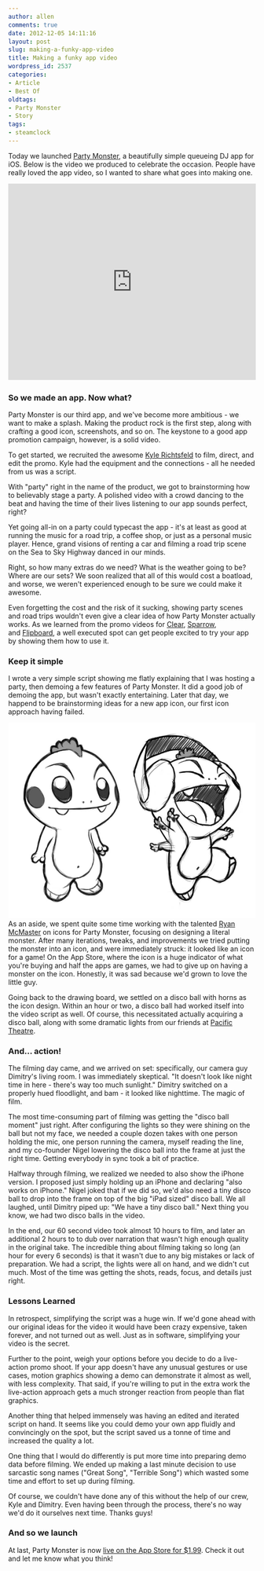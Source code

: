 ```yaml
---
author: allen
comments: true
date: 2012-12-05 14:11:16
layout: post
slug: making-a-funky-app-video
title: Making a funky app video
wordpress_id: 2537
categories:
- Article
- Best Of
oldtags:
- Party Monster
- Story
tags:
- steamclock
---
```


Today we launched [Party Monster](https://www.steamclock.com/partymonster/), a beautifully simple queueing DJ app for iOS. Below is the video we produced to celebrate the occasion. People have really loved the app video, so I wanted to share what goes into making one.

<iframe src="https://player.vimeo.com/video/54495310?byline=0&amp;portrait=0&amp;badge=0&amp;color=a545f5" frameborder="0" width="100%" height="400" style="margin: 0px auto;"> </iframe>


### So we made an app. Now what?

Party Monster is our third app, and we've become more ambitious - we want to make a splash. Making the product rock is the first step, along with crafting a good icon, screenshots, and so on. The keystone to a good app promotion campaign, however, is a solid video.

To get started, we recruited the awesome [Kyle Richtsfeld](http://www.kylerichtsfeld.com/) to film, direct, and edit the promo. Kyle had the equipment and the connections - all he needed from us was a script.

With "party" right in the name of the product, we got to brainstorming how to believably stage a party. A polished video with a crowd dancing to the beat and having the time of their lives listening to our app sounds perfect, right?

Yet going all-in on a party could typecast the app - it's at least as good at running the music for a road trip, a coffee shop, or just as a personal music player. Hence, grand visions of renting a car and filming a road trip scene on the Sea to Sky Highway danced in our minds.

Right, so how many extras do we need? What is the weather going to be? Where are our sets? We soon realized that all of this would cost a boatload, and worse, we weren't experienced enough to be sure we could make it awesome.

Even forgetting the cost and the risk of it sucking, showing party scenes and road trips wouldn't even give a clear idea of how Party Monster actually works. As we learned from the promo videos for [Clear](https://vimeo.com/35693267), [Sparrow](https://vimeo.com/32852176), and [Flipboard](http://www.youtube.com/watch?v=v2vpvEDS00o), a well executed spot can get people excited to try your app by showing them how to use it.


### Keep it simple


I wrote a very simple script showing me flatly explaining that I was hosting a party, then demoing a few features of Party Monster. It did a good job of demoing the app, but wasn't exactly entertaining. Later that day, we happend to be brainstorming ideas for a new app icon, our first icon approach having failed.

[![](/images/wp-uploads/2012/12/party-monsters.jpg)](/images/wp-uploads/2012/12/party-monsters.jpg)As an aside, we spent quite some time working with the talented [Ryan McMaster](http://theorydesign.ca/) on icons for Party Monster, focusing on designing a literal monster. After many iterations, tweaks, and improvements we tried putting the monster into an icon, and were immediately struck: it looked like an icon for a game! On the App Store, where the icon is a huge indicator of what you're buying and half the apps are games, we had to give up on having a monster on the icon. Honestly, it was sad because we'd grown to love the little guy.

Going back to the drawing board, we settled on a disco ball with horns as the icon design. Within an hour or two, a disco ball had worked itself into the video script as well. Of course, this necessitated actually acquiring a disco ball, along with some dramatic lights from our friends at [Pacific Theatre](http://pacifictheatre.org/).


### And... action!


The filming day came, and we arrived on set: specifically, our camera guy Dimitry's living room. I was immediately skeptical. "It doesn't look like night time in here - there's way too much sunlight." Dimitry switched on a properly hued floodlight, and bam - it looked like nighttime. The magic of film.

The most time-consuming part of filming was getting the "disco ball moment" just right. After configuring the lights so they were shining on the ball but not my face, we needed a couple dozen takes with one person holding the mic, one person running the camera, myself reading the line, and my co-founder Nigel lowering the disco ball into the frame at just the right time. Getting everybody in sync took a bit of practice.



Halfway through filming, we realized we needed to also show the iPhone version. I proposed just simply holding up an iPhone and declaring "also works on iPhone." Nigel joked that if we did so, we'd also need a tiny disco ball to drop into the frame on top of the big "iPad sized" disco ball. We all laughed, until Dimitry piped up: "We have a tiny disco ball." Next thing you know, we had two disco balls in the video.

In the end, our 60 second video took almost 10 hours to film, and later an additional 2 hours to to dub over narration that wasn't high enough quality in the original take. The incredible thing about filming taking so long (an hour for every 6 seconds) is that it wasn't due to any big mistakes or lack of preparation. We had a script, the lights were all on hand, and we didn't cut much. Most of the time was getting the shots, reads, focus, and details just right.


### Lessons Learned


In retrospect, simplifying the script was a huge win. If we'd gone ahead with our original ideas for the video it would have been crazy expensive, taken forever, and not turned out as well. Just as in software, simplifying your video is the secret.

Further to the point, weigh your options before you decide to do a live-action promo shoot. If your app doesn't have any unusual gestures or use cases, motion graphics showing a demo can demonstrate it almost as well, with less complexity. That said, if you're willing to put in the extra work the live-action approach gets a much stronger reaction from people than flat graphics.

Another thing that helped immensely was having an edited and iterated script on hand. It seems like you could demo your own app fluidly and convincingly on the spot, but the script saved us a tonne of time and increased the quality a lot.

One thing that I would do differently is put more time into preparing demo data before filming. We ended up making a last minute decision to use sarcastic song names ("Great Song", "Terrible Song") which wasted some time and effort to set up during filming.

Of course, we couldn't have done any of this without the help of our crew, Kyle and Dimitry. Even having been through the process, there's no way we'd do it ourselves next time. Thanks guys!


### And so we launch


At last, Party Monster is now [live on the App Store for $1.99](http://www.steamclock.com/partymonster/appstore). Check it out and let me know what you think!
